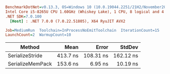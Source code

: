 ``` ini

BenchmarkDotNet=v0.13.3, OS=Windows 10 (10.0.19044.2251/21H2/November2021Update)
Intel Core i5-8265U CPU 1.60GHz (Whiskey Lake), 1 CPU, 8 logical and 4 physical cores
.NET SDK=7.0.100
  [Host] : .NET 7.0.0 (7.0.22.51805), X64 RyuJIT AVX2

Job=MediumRun  Toolchain=InProcessNoEmitToolchain  IterationCount=15  
LaunchCount=2  WarmupCount=10  

```
|           Method |     Mean |     Error |    StdDev |
|----------------- |---------:|----------:|----------:|
|  SerializeStride | 413.7 ns | 108.31 ns | 162.12 ns |
| SerializeMemPack | 153.6 ns |   6.95 ns |  10.19 ns |
